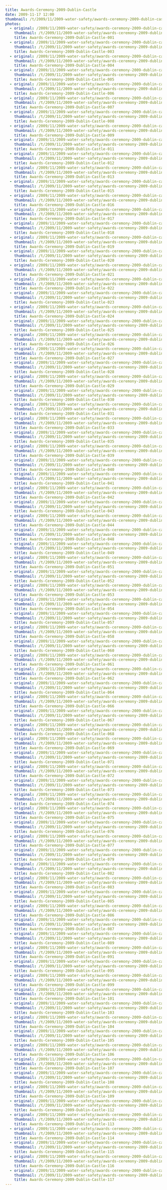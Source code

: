 ```yaml
---
title: Awards-Ceremony-2009-Dublin-Castle
date: 2009-11-17 12:00
thumbnail: /t/2009/11/2009-water-safety/awards-ceremony-2009-dublin-castle/Awards-Ceremony-2009-Dublin-Castle-001.jpg
photos:
  - original: /2009/11/2009-water-safety/awards-ceremony-2009-dublin-castle/Awards-Ceremony-2009-Dublin-Castle-001.jpg
    thumbnail: /t/2009/11/2009-water-safety/awards-ceremony-2009-dublin-castle/Awards-Ceremony-2009-Dublin-Castle-001.jpg
    title: Awards-Ceremony-2009-Dublin-Castle-001
  - original: /2009/11/2009-water-safety/awards-ceremony-2009-dublin-castle/Awards-Ceremony-2009-Dublin-Castle-003.jpg
    thumbnail: /t/2009/11/2009-water-safety/awards-ceremony-2009-dublin-castle/Awards-Ceremony-2009-Dublin-Castle-003.jpg
    title: Awards-Ceremony-2009-Dublin-Castle-003
  - original: /2009/11/2009-water-safety/awards-ceremony-2009-dublin-castle/Awards-Ceremony-2009-Dublin-Castle-004.jpg
    thumbnail: /t/2009/11/2009-water-safety/awards-ceremony-2009-dublin-castle/Awards-Ceremony-2009-Dublin-Castle-004.jpg
    title: Awards-Ceremony-2009-Dublin-Castle-004
  - original: /2009/11/2009-water-safety/awards-ceremony-2009-dublin-castle/Awards-Ceremony-2009-Dublin-Castle-005.jpg
    thumbnail: /t/2009/11/2009-water-safety/awards-ceremony-2009-dublin-castle/Awards-Ceremony-2009-Dublin-Castle-005.jpg
    title: Awards-Ceremony-2009-Dublin-Castle-005
  - original: /2009/11/2009-water-safety/awards-ceremony-2009-dublin-castle/Awards-Ceremony-2009-Dublin-Castle-006.jpg
    thumbnail: /t/2009/11/2009-water-safety/awards-ceremony-2009-dublin-castle/Awards-Ceremony-2009-Dublin-Castle-006.jpg
    title: Awards-Ceremony-2009-Dublin-Castle-006
  - original: /2009/11/2009-water-safety/awards-ceremony-2009-dublin-castle/Awards-Ceremony-2009-Dublin-Castle-007.jpg
    thumbnail: /t/2009/11/2009-water-safety/awards-ceremony-2009-dublin-castle/Awards-Ceremony-2009-Dublin-Castle-007.jpg
    title: Awards-Ceremony-2009-Dublin-Castle-007
  - original: /2009/11/2009-water-safety/awards-ceremony-2009-dublin-castle/Awards-Ceremony-2009-Dublin-Castle-008.jpg
    thumbnail: /t/2009/11/2009-water-safety/awards-ceremony-2009-dublin-castle/Awards-Ceremony-2009-Dublin-Castle-008.jpg
    title: Awards-Ceremony-2009-Dublin-Castle-008
  - original: /2009/11/2009-water-safety/awards-ceremony-2009-dublin-castle/Awards-Ceremony-2009-Dublin-Castle-009.jpg
    thumbnail: /t/2009/11/2009-water-safety/awards-ceremony-2009-dublin-castle/Awards-Ceremony-2009-Dublin-Castle-009.jpg
    title: Awards-Ceremony-2009-Dublin-Castle-009
  - original: /2009/11/2009-water-safety/awards-ceremony-2009-dublin-castle/Awards-Ceremony-2009-Dublin-Castle-011.jpg
    thumbnail: /t/2009/11/2009-water-safety/awards-ceremony-2009-dublin-castle/Awards-Ceremony-2009-Dublin-Castle-011.jpg
    title: Awards-Ceremony-2009-Dublin-Castle-011
  - original: /2009/11/2009-water-safety/awards-ceremony-2009-dublin-castle/Awards-Ceremony-2009-Dublin-Castle-012.jpg
    thumbnail: /t/2009/11/2009-water-safety/awards-ceremony-2009-dublin-castle/Awards-Ceremony-2009-Dublin-Castle-012.jpg
    title: Awards-Ceremony-2009-Dublin-Castle-012
  - original: /2009/11/2009-water-safety/awards-ceremony-2009-dublin-castle/Awards-Ceremony-2009-Dublin-Castle-013.jpg
    thumbnail: /t/2009/11/2009-water-safety/awards-ceremony-2009-dublin-castle/Awards-Ceremony-2009-Dublin-Castle-013.jpg
    title: Awards-Ceremony-2009-Dublin-Castle-013
  - original: /2009/11/2009-water-safety/awards-ceremony-2009-dublin-castle/Awards-Ceremony-2009-Dublin-Castle-015.jpg
    thumbnail: /t/2009/11/2009-water-safety/awards-ceremony-2009-dublin-castle/Awards-Ceremony-2009-Dublin-Castle-015.jpg
    title: Awards-Ceremony-2009-Dublin-Castle-015
  - original: /2009/11/2009-water-safety/awards-ceremony-2009-dublin-castle/Awards-Ceremony-2009-Dublin-Castle-016.jpg
    thumbnail: /t/2009/11/2009-water-safety/awards-ceremony-2009-dublin-castle/Awards-Ceremony-2009-Dublin-Castle-016.jpg
    title: Awards-Ceremony-2009-Dublin-Castle-016
  - original: /2009/11/2009-water-safety/awards-ceremony-2009-dublin-castle/Awards-Ceremony-2009-Dublin-Castle-017.jpg
    thumbnail: /t/2009/11/2009-water-safety/awards-ceremony-2009-dublin-castle/Awards-Ceremony-2009-Dublin-Castle-017.jpg
    title: Awards-Ceremony-2009-Dublin-Castle-017
  - original: /2009/11/2009-water-safety/awards-ceremony-2009-dublin-castle/Awards-Ceremony-2009-Dublin-Castle-018.jpg
    thumbnail: /t/2009/11/2009-water-safety/awards-ceremony-2009-dublin-castle/Awards-Ceremony-2009-Dublin-Castle-018.jpg
    title: Awards-Ceremony-2009-Dublin-Castle-018
  - original: /2009/11/2009-water-safety/awards-ceremony-2009-dublin-castle/Awards-Ceremony-2009-Dublin-Castle-019.jpg
    thumbnail: /t/2009/11/2009-water-safety/awards-ceremony-2009-dublin-castle/Awards-Ceremony-2009-Dublin-Castle-019.jpg
    title: Awards-Ceremony-2009-Dublin-Castle-019
  - original: /2009/11/2009-water-safety/awards-ceremony-2009-dublin-castle/Awards-Ceremony-2009-Dublin-Castle-020.jpg
    thumbnail: /t/2009/11/2009-water-safety/awards-ceremony-2009-dublin-castle/Awards-Ceremony-2009-Dublin-Castle-020.jpg
    title: Awards-Ceremony-2009-Dublin-Castle-020
  - original: /2009/11/2009-water-safety/awards-ceremony-2009-dublin-castle/Awards-Ceremony-2009-Dublin-Castle-021.jpg
    thumbnail: /t/2009/11/2009-water-safety/awards-ceremony-2009-dublin-castle/Awards-Ceremony-2009-Dublin-Castle-021.jpg
    title: Awards-Ceremony-2009-Dublin-Castle-021
  - original: /2009/11/2009-water-safety/awards-ceremony-2009-dublin-castle/Awards-Ceremony-2009-Dublin-Castle-022.jpg
    thumbnail: /t/2009/11/2009-water-safety/awards-ceremony-2009-dublin-castle/Awards-Ceremony-2009-Dublin-Castle-022.jpg
    title: Awards-Ceremony-2009-Dublin-Castle-022
  - original: /2009/11/2009-water-safety/awards-ceremony-2009-dublin-castle/Awards-Ceremony-2009-Dublin-Castle-023.jpg
    thumbnail: /t/2009/11/2009-water-safety/awards-ceremony-2009-dublin-castle/Awards-Ceremony-2009-Dublin-Castle-023.jpg
    title: Awards-Ceremony-2009-Dublin-Castle-023
  - original: /2009/11/2009-water-safety/awards-ceremony-2009-dublin-castle/Awards-Ceremony-2009-Dublin-Castle-024.jpg
    thumbnail: /t/2009/11/2009-water-safety/awards-ceremony-2009-dublin-castle/Awards-Ceremony-2009-Dublin-Castle-024.jpg
    title: Awards-Ceremony-2009-Dublin-Castle-024
  - original: /2009/11/2009-water-safety/awards-ceremony-2009-dublin-castle/Awards-Ceremony-2009-Dublin-Castle-025.jpg
    thumbnail: /t/2009/11/2009-water-safety/awards-ceremony-2009-dublin-castle/Awards-Ceremony-2009-Dublin-Castle-025.jpg
    title: Awards-Ceremony-2009-Dublin-Castle-025
  - original: /2009/11/2009-water-safety/awards-ceremony-2009-dublin-castle/Awards-Ceremony-2009-Dublin-Castle-026.jpg
    thumbnail: /t/2009/11/2009-water-safety/awards-ceremony-2009-dublin-castle/Awards-Ceremony-2009-Dublin-Castle-026.jpg
    title: Awards-Ceremony-2009-Dublin-Castle-026
  - original: /2009/11/2009-water-safety/awards-ceremony-2009-dublin-castle/Awards-Ceremony-2009-Dublin-Castle-027.jpg
    thumbnail: /t/2009/11/2009-water-safety/awards-ceremony-2009-dublin-castle/Awards-Ceremony-2009-Dublin-Castle-027.jpg
    title: Awards-Ceremony-2009-Dublin-Castle-027
  - original: /2009/11/2009-water-safety/awards-ceremony-2009-dublin-castle/Awards-Ceremony-2009-Dublin-Castle-028.jpg
    thumbnail: /t/2009/11/2009-water-safety/awards-ceremony-2009-dublin-castle/Awards-Ceremony-2009-Dublin-Castle-028.jpg
    title: Awards-Ceremony-2009-Dublin-Castle-028
  - original: /2009/11/2009-water-safety/awards-ceremony-2009-dublin-castle/Awards-Ceremony-2009-Dublin-Castle-029.jpg
    thumbnail: /t/2009/11/2009-water-safety/awards-ceremony-2009-dublin-castle/Awards-Ceremony-2009-Dublin-Castle-029.jpg
    title: Awards-Ceremony-2009-Dublin-Castle-029
  - original: /2009/11/2009-water-safety/awards-ceremony-2009-dublin-castle/Awards-Ceremony-2009-Dublin-Castle-030.jpg
    thumbnail: /t/2009/11/2009-water-safety/awards-ceremony-2009-dublin-castle/Awards-Ceremony-2009-Dublin-Castle-030.jpg
    title: Awards-Ceremony-2009-Dublin-Castle-030
  - original: /2009/11/2009-water-safety/awards-ceremony-2009-dublin-castle/Awards-Ceremony-2009-Dublin-Castle-031.jpg
    thumbnail: /t/2009/11/2009-water-safety/awards-ceremony-2009-dublin-castle/Awards-Ceremony-2009-Dublin-Castle-031.jpg
    title: Awards-Ceremony-2009-Dublin-Castle-031
  - original: /2009/11/2009-water-safety/awards-ceremony-2009-dublin-castle/Awards-Ceremony-2009-Dublin-Castle-033.jpg
    thumbnail: /t/2009/11/2009-water-safety/awards-ceremony-2009-dublin-castle/Awards-Ceremony-2009-Dublin-Castle-033.jpg
    title: Awards-Ceremony-2009-Dublin-Castle-033
  - original: /2009/11/2009-water-safety/awards-ceremony-2009-dublin-castle/Awards-Ceremony-2009-Dublin-Castle-035.jpg
    thumbnail: /t/2009/11/2009-water-safety/awards-ceremony-2009-dublin-castle/Awards-Ceremony-2009-Dublin-Castle-035.jpg
    title: Awards-Ceremony-2009-Dublin-Castle-035
  - original: /2009/11/2009-water-safety/awards-ceremony-2009-dublin-castle/Awards-Ceremony-2009-Dublin-Castle-039.jpg
    thumbnail: /t/2009/11/2009-water-safety/awards-ceremony-2009-dublin-castle/Awards-Ceremony-2009-Dublin-Castle-039.jpg
    title: Awards-Ceremony-2009-Dublin-Castle-039
  - original: /2009/11/2009-water-safety/awards-ceremony-2009-dublin-castle/Awards-Ceremony-2009-Dublin-Castle-040.jpg
    thumbnail: /t/2009/11/2009-water-safety/awards-ceremony-2009-dublin-castle/Awards-Ceremony-2009-Dublin-Castle-040.jpg
    title: Awards-Ceremony-2009-Dublin-Castle-040
  - original: /2009/11/2009-water-safety/awards-ceremony-2009-dublin-castle/Awards-Ceremony-2009-Dublin-Castle-041.jpg
    thumbnail: /t/2009/11/2009-water-safety/awards-ceremony-2009-dublin-castle/Awards-Ceremony-2009-Dublin-Castle-041.jpg
    title: Awards-Ceremony-2009-Dublin-Castle-041
  - original: /2009/11/2009-water-safety/awards-ceremony-2009-dublin-castle/Awards-Ceremony-2009-Dublin-Castle-042.jpg
    thumbnail: /t/2009/11/2009-water-safety/awards-ceremony-2009-dublin-castle/Awards-Ceremony-2009-Dublin-Castle-042.jpg
    title: Awards-Ceremony-2009-Dublin-Castle-042
  - original: /2009/11/2009-water-safety/awards-ceremony-2009-dublin-castle/Awards-Ceremony-2009-Dublin-Castle-043.jpg
    thumbnail: /t/2009/11/2009-water-safety/awards-ceremony-2009-dublin-castle/Awards-Ceremony-2009-Dublin-Castle-043.jpg
    title: Awards-Ceremony-2009-Dublin-Castle-043
  - original: /2009/11/2009-water-safety/awards-ceremony-2009-dublin-castle/Awards-Ceremony-2009-Dublin-Castle-044.jpg
    thumbnail: /t/2009/11/2009-water-safety/awards-ceremony-2009-dublin-castle/Awards-Ceremony-2009-Dublin-Castle-044.jpg
    title: Awards-Ceremony-2009-Dublin-Castle-044
  - original: /2009/11/2009-water-safety/awards-ceremony-2009-dublin-castle/Awards-Ceremony-2009-Dublin-Castle-048.jpg
    thumbnail: /t/2009/11/2009-water-safety/awards-ceremony-2009-dublin-castle/Awards-Ceremony-2009-Dublin-Castle-048.jpg
    title: Awards-Ceremony-2009-Dublin-Castle-048
  - original: /2009/11/2009-water-safety/awards-ceremony-2009-dublin-castle/Awards-Ceremony-2009-Dublin-Castle-049.jpg
    thumbnail: /t/2009/11/2009-water-safety/awards-ceremony-2009-dublin-castle/Awards-Ceremony-2009-Dublin-Castle-049.jpg
    title: Awards-Ceremony-2009-Dublin-Castle-049
  - original: /2009/11/2009-water-safety/awards-ceremony-2009-dublin-castle/Awards-Ceremony-2009-Dublin-Castle-051.jpg
    thumbnail: /t/2009/11/2009-water-safety/awards-ceremony-2009-dublin-castle/Awards-Ceremony-2009-Dublin-Castle-051.jpg
    title: Awards-Ceremony-2009-Dublin-Castle-051
  - original: /2009/11/2009-water-safety/awards-ceremony-2009-dublin-castle/Awards-Ceremony-2009-Dublin-Castle-052.jpg
    thumbnail: /t/2009/11/2009-water-safety/awards-ceremony-2009-dublin-castle/Awards-Ceremony-2009-Dublin-Castle-052.jpg
    title: Awards-Ceremony-2009-Dublin-Castle-052
  - original: /2009/11/2009-water-safety/awards-ceremony-2009-dublin-castle/Awards-Ceremony-2009-Dublin-Castle-053.jpg
    thumbnail: /t/2009/11/2009-water-safety/awards-ceremony-2009-dublin-castle/Awards-Ceremony-2009-Dublin-Castle-053.jpg
    title: Awards-Ceremony-2009-Dublin-Castle-053
  - original: /2009/11/2009-water-safety/awards-ceremony-2009-dublin-castle/Awards-Ceremony-2009-Dublin-Castle-054.jpg
    thumbnail: /t/2009/11/2009-water-safety/awards-ceremony-2009-dublin-castle/Awards-Ceremony-2009-Dublin-Castle-054.jpg
    title: Awards-Ceremony-2009-Dublin-Castle-054
  - original: /2009/11/2009-water-safety/awards-ceremony-2009-dublin-castle/Awards-Ceremony-2009-Dublin-Castle-057.jpg
    thumbnail: /t/2009/11/2009-water-safety/awards-ceremony-2009-dublin-castle/Awards-Ceremony-2009-Dublin-Castle-057.jpg
    title: Awards-Ceremony-2009-Dublin-Castle-057
  - original: /2009/11/2009-water-safety/awards-ceremony-2009-dublin-castle/Awards-Ceremony-2009-Dublin-Castle-058.jpg
    thumbnail: /t/2009/11/2009-water-safety/awards-ceremony-2009-dublin-castle/Awards-Ceremony-2009-Dublin-Castle-058.jpg
    title: Awards-Ceremony-2009-Dublin-Castle-058
  - original: /2009/11/2009-water-safety/awards-ceremony-2009-dublin-castle/Awards-Ceremony-2009-Dublin-Castle-060.jpg
    thumbnail: /t/2009/11/2009-water-safety/awards-ceremony-2009-dublin-castle/Awards-Ceremony-2009-Dublin-Castle-060.jpg
    title: Awards-Ceremony-2009-Dublin-Castle-060
  - original: /2009/11/2009-water-safety/awards-ceremony-2009-dublin-castle/Awards-Ceremony-2009-Dublin-Castle-061.jpg
    thumbnail: /t/2009/11/2009-water-safety/awards-ceremony-2009-dublin-castle/Awards-Ceremony-2009-Dublin-Castle-061.jpg
    title: Awards-Ceremony-2009-Dublin-Castle-061
  - original: /2009/11/2009-water-safety/awards-ceremony-2009-dublin-castle/Awards-Ceremony-2009-Dublin-Castle-062.jpg
    thumbnail: /t/2009/11/2009-water-safety/awards-ceremony-2009-dublin-castle/Awards-Ceremony-2009-Dublin-Castle-062.jpg
    title: Awards-Ceremony-2009-Dublin-Castle-062
  - original: /2009/11/2009-water-safety/awards-ceremony-2009-dublin-castle/Awards-Ceremony-2009-Dublin-Castle-064.jpg
    thumbnail: /t/2009/11/2009-water-safety/awards-ceremony-2009-dublin-castle/Awards-Ceremony-2009-Dublin-Castle-064.jpg
    title: Awards-Ceremony-2009-Dublin-Castle-064
  - original: /2009/11/2009-water-safety/awards-ceremony-2009-dublin-castle/Awards-Ceremony-2009-Dublin-Castle-066.jpg
    thumbnail: /t/2009/11/2009-water-safety/awards-ceremony-2009-dublin-castle/Awards-Ceremony-2009-Dublin-Castle-066.jpg
    title: Awards-Ceremony-2009-Dublin-Castle-066
  - original: /2009/11/2009-water-safety/awards-ceremony-2009-dublin-castle/Awards-Ceremony-2009-Dublin-Castle-067.jpg
    thumbnail: /t/2009/11/2009-water-safety/awards-ceremony-2009-dublin-castle/Awards-Ceremony-2009-Dublin-Castle-067.jpg
    title: Awards-Ceremony-2009-Dublin-Castle-067
  - original: /2009/11/2009-water-safety/awards-ceremony-2009-dublin-castle/Awards-Ceremony-2009-Dublin-Castle-068.jpg
    thumbnail: /t/2009/11/2009-water-safety/awards-ceremony-2009-dublin-castle/Awards-Ceremony-2009-Dublin-Castle-068.jpg
    title: Awards-Ceremony-2009-Dublin-Castle-068
  - original: /2009/11/2009-water-safety/awards-ceremony-2009-dublin-castle/Awards-Ceremony-2009-Dublin-Castle-069.jpg
    thumbnail: /t/2009/11/2009-water-safety/awards-ceremony-2009-dublin-castle/Awards-Ceremony-2009-Dublin-Castle-069.jpg
    title: Awards-Ceremony-2009-Dublin-Castle-069
  - original: /2009/11/2009-water-safety/awards-ceremony-2009-dublin-castle/Awards-Ceremony-2009-Dublin-Castle-071.jpg
    thumbnail: /t/2009/11/2009-water-safety/awards-ceremony-2009-dublin-castle/Awards-Ceremony-2009-Dublin-Castle-071.jpg
    title: Awards-Ceremony-2009-Dublin-Castle-071
  - original: /2009/11/2009-water-safety/awards-ceremony-2009-dublin-castle/Awards-Ceremony-2009-Dublin-Castle-072.jpg
    thumbnail: /t/2009/11/2009-water-safety/awards-ceremony-2009-dublin-castle/Awards-Ceremony-2009-Dublin-Castle-072.jpg
    title: Awards-Ceremony-2009-Dublin-Castle-072
  - original: /2009/11/2009-water-safety/awards-ceremony-2009-dublin-castle/Awards-Ceremony-2009-Dublin-Castle-073.jpg
    thumbnail: /t/2009/11/2009-water-safety/awards-ceremony-2009-dublin-castle/Awards-Ceremony-2009-Dublin-Castle-073.jpg
    title: Awards-Ceremony-2009-Dublin-Castle-073
  - original: /2009/11/2009-water-safety/awards-ceremony-2009-dublin-castle/Awards-Ceremony-2009-Dublin-Castle-074.jpg
    thumbnail: /t/2009/11/2009-water-safety/awards-ceremony-2009-dublin-castle/Awards-Ceremony-2009-Dublin-Castle-074.jpg
    title: Awards-Ceremony-2009-Dublin-Castle-074
  - original: /2009/11/2009-water-safety/awards-ceremony-2009-dublin-castle/Awards-Ceremony-2009-Dublin-Castle-075.jpg
    thumbnail: /t/2009/11/2009-water-safety/awards-ceremony-2009-dublin-castle/Awards-Ceremony-2009-Dublin-Castle-075.jpg
    title: Awards-Ceremony-2009-Dublin-Castle-075
  - original: /2009/11/2009-water-safety/awards-ceremony-2009-dublin-castle/Awards-Ceremony-2009-Dublin-Castle-076.jpg
    thumbnail: /t/2009/11/2009-water-safety/awards-ceremony-2009-dublin-castle/Awards-Ceremony-2009-Dublin-Castle-076.jpg
    title: Awards-Ceremony-2009-Dublin-Castle-076
  - original: /2009/11/2009-water-safety/awards-ceremony-2009-dublin-castle/Awards-Ceremony-2009-Dublin-Castle-077.jpg
    thumbnail: /t/2009/11/2009-water-safety/awards-ceremony-2009-dublin-castle/Awards-Ceremony-2009-Dublin-Castle-077.jpg
    title: Awards-Ceremony-2009-Dublin-Castle-077
  - original: /2009/11/2009-water-safety/awards-ceremony-2009-dublin-castle/Awards-Ceremony-2009-Dublin-Castle-079.jpg
    thumbnail: /t/2009/11/2009-water-safety/awards-ceremony-2009-dublin-castle/Awards-Ceremony-2009-Dublin-Castle-079.jpg
    title: Awards-Ceremony-2009-Dublin-Castle-079
  - original: /2009/11/2009-water-safety/awards-ceremony-2009-dublin-castle/Awards-Ceremony-2009-Dublin-Castle-082.jpg
    thumbnail: /t/2009/11/2009-water-safety/awards-ceremony-2009-dublin-castle/Awards-Ceremony-2009-Dublin-Castle-082.jpg
    title: Awards-Ceremony-2009-Dublin-Castle-082
  - original: /2009/11/2009-water-safety/awards-ceremony-2009-dublin-castle/Awards-Ceremony-2009-Dublin-Castle-083.jpg
    thumbnail: /t/2009/11/2009-water-safety/awards-ceremony-2009-dublin-castle/Awards-Ceremony-2009-Dublin-Castle-083.jpg
    title: Awards-Ceremony-2009-Dublin-Castle-083
  - original: /2009/11/2009-water-safety/awards-ceremony-2009-dublin-castle/Awards-Ceremony-2009-Dublin-Castle-085.jpg
    thumbnail: /t/2009/11/2009-water-safety/awards-ceremony-2009-dublin-castle/Awards-Ceremony-2009-Dublin-Castle-085.jpg
    title: Awards-Ceremony-2009-Dublin-Castle-085
  - original: /2009/11/2009-water-safety/awards-ceremony-2009-dublin-castle/Awards-Ceremony-2009-Dublin-Castle-086.jpg
    thumbnail: /t/2009/11/2009-water-safety/awards-ceremony-2009-dublin-castle/Awards-Ceremony-2009-Dublin-Castle-086.jpg
    title: Awards-Ceremony-2009-Dublin-Castle-086
  - original: /2009/11/2009-water-safety/awards-ceremony-2009-dublin-castle/Awards-Ceremony-2009-Dublin-Castle-087.jpg
    thumbnail: /t/2009/11/2009-water-safety/awards-ceremony-2009-dublin-castle/Awards-Ceremony-2009-Dublin-Castle-087.jpg
    title: Awards-Ceremony-2009-Dublin-Castle-087
  - original: /2009/11/2009-water-safety/awards-ceremony-2009-dublin-castle/Awards-Ceremony-2009-Dublin-Castle-089.jpg
    thumbnail: /t/2009/11/2009-water-safety/awards-ceremony-2009-dublin-castle/Awards-Ceremony-2009-Dublin-Castle-089.jpg
    title: Awards-Ceremony-2009-Dublin-Castle-089
  - original: /2009/11/2009-water-safety/awards-ceremony-2009-dublin-castle/Awards-Ceremony-2009-Dublin-Castle-091.jpg
    thumbnail: /t/2009/11/2009-water-safety/awards-ceremony-2009-dublin-castle/Awards-Ceremony-2009-Dublin-Castle-091.jpg
    title: Awards-Ceremony-2009-Dublin-Castle-091
  - original: /2009/11/2009-water-safety/awards-ceremony-2009-dublin-castle/Awards-Ceremony-2009-Dublin-Castle-095.jpg
    thumbnail: /t/2009/11/2009-water-safety/awards-ceremony-2009-dublin-castle/Awards-Ceremony-2009-Dublin-Castle-095.jpg
    title: Awards-Ceremony-2009-Dublin-Castle-095
  - original: /2009/11/2009-water-safety/awards-ceremony-2009-dublin-castle/Awards-Ceremony-2009-Dublin-Castle-099.jpg
    thumbnail: /t/2009/11/2009-water-safety/awards-ceremony-2009-dublin-castle/Awards-Ceremony-2009-Dublin-Castle-099.jpg
    title: Awards-Ceremony-2009-Dublin-Castle-099
  - original: /2009/11/2009-water-safety/awards-ceremony-2009-dublin-castle/Awards-Ceremony-2009-Dublin-Castle-101.jpg
    thumbnail: /t/2009/11/2009-water-safety/awards-ceremony-2009-dublin-castle/Awards-Ceremony-2009-Dublin-Castle-101.jpg
    title: Awards-Ceremony-2009-Dublin-Castle-101
  - original: /2009/11/2009-water-safety/awards-ceremony-2009-dublin-castle/Awards-Ceremony-2009-Dublin-Castle-103.jpg
    thumbnail: /t/2009/11/2009-water-safety/awards-ceremony-2009-dublin-castle/Awards-Ceremony-2009-Dublin-Castle-103.jpg
    title: Awards-Ceremony-2009-Dublin-Castle-103
  - original: /2009/11/2009-water-safety/awards-ceremony-2009-dublin-castle/Awards-Ceremony-2009-Dublin-Castle-104.jpg
    thumbnail: /t/2009/11/2009-water-safety/awards-ceremony-2009-dublin-castle/Awards-Ceremony-2009-Dublin-Castle-104.jpg
    title: Awards-Ceremony-2009-Dublin-Castle-104
  - original: /2009/11/2009-water-safety/awards-ceremony-2009-dublin-castle/Awards-Ceremony-2009-Dublin-Castle-105.jpg
    thumbnail: /t/2009/11/2009-water-safety/awards-ceremony-2009-dublin-castle/Awards-Ceremony-2009-Dublin-Castle-105.jpg
    title: Awards-Ceremony-2009-Dublin-Castle-105
  - original: /2009/11/2009-water-safety/awards-ceremony-2009-dublin-castle/Awards-Ceremony-2009-Dublin-Castle-106.jpg
    thumbnail: /t/2009/11/2009-water-safety/awards-ceremony-2009-dublin-castle/Awards-Ceremony-2009-Dublin-Castle-106.jpg
    title: Awards-Ceremony-2009-Dublin-Castle-106
  - original: /2009/11/2009-water-safety/awards-ceremony-2009-dublin-castle/Awards-Ceremony-2009-Dublin-Castle-107.jpg
    thumbnail: /t/2009/11/2009-water-safety/awards-ceremony-2009-dublin-castle/Awards-Ceremony-2009-Dublin-Castle-107.jpg
    title: Awards-Ceremony-2009-Dublin-Castle-107
  - original: /2009/11/2009-water-safety/awards-ceremony-2009-dublin-castle/Awards-Ceremony-2009-Dublin-Castle-108.jpg
    thumbnail: /t/2009/11/2009-water-safety/awards-ceremony-2009-dublin-castle/Awards-Ceremony-2009-Dublin-Castle-108.jpg
    title: Awards-Ceremony-2009-Dublin-Castle-108
  - original: /2009/11/2009-water-safety/awards-ceremony-2009-dublin-castle/Awards-Ceremony-2009-Dublin-Castle-109.jpg
    thumbnail: /t/2009/11/2009-water-safety/awards-ceremony-2009-dublin-castle/Awards-Ceremony-2009-Dublin-Castle-109.jpg
    title: Awards-Ceremony-2009-Dublin-Castle-109
  - original: /2009/11/2009-water-safety/awards-ceremony-2009-dublin-castle/Awards-Ceremony-2009-Dublin-Castle-112.jpg
    thumbnail: /t/2009/11/2009-water-safety/awards-ceremony-2009-dublin-castle/Awards-Ceremony-2009-Dublin-Castle-112.jpg
    title: Awards-Ceremony-2009-Dublin-Castle-112
  - original: /2009/11/2009-water-safety/awards-ceremony-2009-dublin-castle/Awards-Ceremony-2009-Dublin-Castle-113.jpg
    thumbnail: /t/2009/11/2009-water-safety/awards-ceremony-2009-dublin-castle/Awards-Ceremony-2009-Dublin-Castle-113.jpg
    title: Awards-Ceremony-2009-Dublin-Castle-113
  - original: /2009/11/2009-water-safety/awards-ceremony-2009-dublin-castle/Awards-Ceremony-2009-Dublin-Castle-114.jpg
    thumbnail: /t/2009/11/2009-water-safety/awards-ceremony-2009-dublin-castle/Awards-Ceremony-2009-Dublin-Castle-114.jpg
    title: Awards-Ceremony-2009-Dublin-Castle-114
  - original: /2009/11/2009-water-safety/awards-ceremony-2009-dublin-castle/Awards-Ceremony-2009-Dublin-Castle-115.jpg
    thumbnail: /t/2009/11/2009-water-safety/awards-ceremony-2009-dublin-castle/Awards-Ceremony-2009-Dublin-Castle-115.jpg
    title: Awards-Ceremony-2009-Dublin-Castle-115
  - original: /2009/11/2009-water-safety/awards-ceremony-2009-dublin-castle/Awards-Ceremony-2009-Dublin-Castle-116.jpg
    thumbnail: /t/2009/11/2009-water-safety/awards-ceremony-2009-dublin-castle/Awards-Ceremony-2009-Dublin-Castle-116.jpg
    title: Awards-Ceremony-2009-Dublin-Castle-116
  - original: /2009/11/2009-water-safety/awards-ceremony-2009-dublin-castle/Awards-Ceremony-2009-Dublin-Castle-117.jpg
    thumbnail: /t/2009/11/2009-water-safety/awards-ceremony-2009-dublin-castle/Awards-Ceremony-2009-Dublin-Castle-117.jpg
    title: Awards-Ceremony-2009-Dublin-Castle-117
---
```

